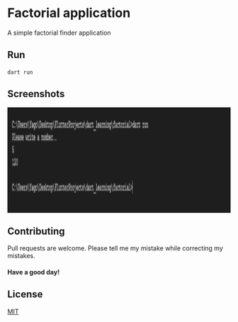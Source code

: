 # Factorial application

A simple factorial finder application

## Run

```
dart run
```

## Screenshots

<img align="center" width="806" height="238" src="bin/screenshots/screenshot.png">

## Contributing

Pull requests are welcome. Please tell me my mistake while correcting my mistakes.

#### Have a good day!

## License

[MIT](https://choosealicense.com/licenses/mit/)
